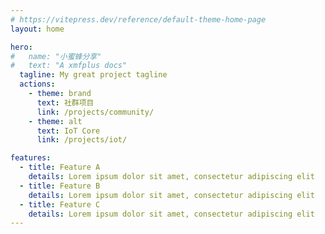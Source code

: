 ```yaml
---
# https://vitepress.dev/reference/default-theme-home-page
layout: home

hero:
#   name: "小蜜蜂分享"
#   text: "A xmfplus docs"
  tagline: My great project tagline
  actions:
    - theme: brand
      text: 社群项目
      link: /projects/community/
    - theme: alt
      text: IoT Core
      link: /projects/iot/

features:
  - title: Feature A
    details: Lorem ipsum dolor sit amet, consectetur adipiscing elit
  - title: Feature B
    details: Lorem ipsum dolor sit amet, consectetur adipiscing elit
  - title: Feature C
    details: Lorem ipsum dolor sit amet, consectetur adipiscing elit
---
```


